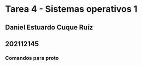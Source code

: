 # Tarea 4 - Sistemas operativos 1

## Daniel Estuardo Cuque Ruíz
## 202112145

### Comandos para proto